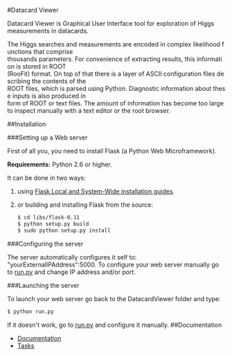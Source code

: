 #Datacard Viewer


Datacard Viewer is Graphical User Interface tool for exploration of Higgs measurements in datacards.

The Higgs searches and measurements are encoded in complex likelihood functions that comprise
thousands parameters. For convenience of extracting results, this information is stored in ROOT
(RooFit) format. On top of that there is a layer of ASCII configuration files describing the contents of the
ROOT files, which is parsed using Python. Diagnostic information about these inputs is also produced in
form of ROOT or text files. The amount of information has become too large to inspect manually with a
text editor or the root browser. 


##Installation

###Setting up a Web server

First of all you, you need to install Flask (a Python Web Microframework). 

**Requirements:** Python 2.6 or higher.

It can be done in two ways:

1) using [Flask Local and System-Wide installation guides](http://flask.pocoo.org/docs/installation/#installation).

2) or building and installing Flask from the source:

   ~~~ sh
   $ cd libs/flask-0.11
   $ python setup.py build
   $ sudo python setup.py install
   ~~~

###Configuring the server

The server automatically configures it self to: "yourExternalIPAddress":5000.
To configure your web server manually go to [run.py](run.py) and change IP address and/or port. 

###Launching the server

To launch your web server go back to the DatacardViewer folder and type:

   ~~~ sh
   $ python run.py
   ~~~
If it doesn't work, go to [run.py](run.py) and configure it manually.
##Documentation

+ [Documentation](DOCUMENTATION.md)
+ [Tasks](TASKS.md)
